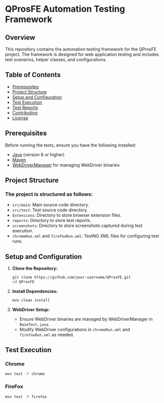 # QProsFE Automation Testing Framework

## Overview

This repository contains the automation testing framework for the QProsFE project. The framework is designed for web application testing and includes test scenarios, helper classes, and configurations.

## Table of Contents

- [Prerequisites](#prerequisites)
- [Project Structure](#project-structure)
- [Setup and Configuration](#setup-and-configuration)
- [Test Execution](#test-execution)
- [Test Reports](#test-reports)
- [Contributing](#contributing)
- [License](#license)

## Prerequisites

Before running the tests, ensure you have the following installed:

- [Java](https://www.java.com/) (version 8 or higher)
- [Maven](https://maven.apache.org/)
- [WebDriverManager](https://github.com/bonigarcia/webdrivermanager) for managing WebDriver binaries

## Project Structure

### The project is structured as follows:

- `src/main`: Main source code directory.
- `src/test`: Test source code directory.
- `Extensions`: Directory to store browser extension files.
- `reports`: Directory to store test reports.
- `screenshots`: Directory to store screenshots captured during test execution.
- `chromeRun.xml` and `firefoxRun.xml`: TestNG XML files for configuring test runs.

## Setup and Configuration

1. **Clone the Repository:**

    ```bash
    git clone https://github.com/your-username/QProsFE.git
    cd QProsFE
    ```

2. **Install Dependencies:**

    ```bash
    mvn clean install
    ```

3. **WebDriver Setup:**
   - Ensure WebDriver binaries are managed by WebDriverManager in `BaseTest.java`.
   - Modify WebDriver configurations in `chromeRun.xml` and `firefoxRun.xml` as needed.

## Test Execution

### Chrome

```bash
mvn test -P chrome
```

### FireFox
```bash
mvn test -P firefox
```
